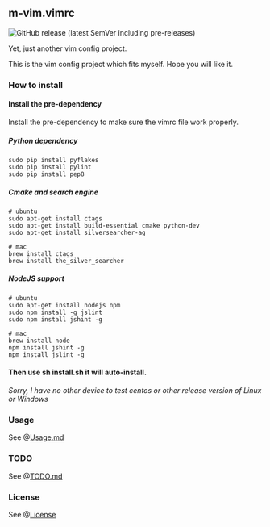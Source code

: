 m-vim.vimrc
---

![GitHub release (latest SemVer including pre-releases)](https://img.shields.io/github/v/release/D0n9x1n/m-vim.vimrc?include_prereleases)

Yet, just another vim config project.

This is the vim config project which fits myself. Hope you will like it.

### How to install

#### Install the pre-dependency

Install the pre-dependency to make sure the vimrc file work properly.

##### Python dependency
```
sudo pip install pyflakes
sudo pip install pylint
sudo pip install pep8
```

##### Cmake and search engine
```
# ubuntu
sudo apt-get install ctags
sudo apt-get install build-essential cmake python-dev
sudo apt-get install silversearcher-ag

# mac
brew install ctags
brew install the_silver_searcher
```

##### NodeJS support
```
# ubuntu
sudo apt-get install nodejs npm
sudo npm install -g jslint
sudo npm install jshint -g

# mac
brew install node
npm install jshint -g
npm install jslint -g
```
#### Then use sh install.sh it will auto-install.

*Sorry, I have no other device to test centos or other release version of Linux or Windows*

### Usage
See @[Usage.md](./doc/Usage.md)

### TODO
See @[TODO.md](./TODO.md)

### License
See @[License](./LICENSE)
